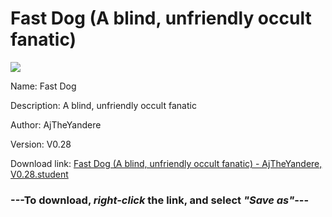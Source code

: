 # Fast Dog (A blind, unfriendly occult fanatic)

<img src = "https://raw.githubusercontent.com/Arbiter1223/Koukou-Gurashi-Custom-Students/master/Students/Files/Fast%20Dog%20(A%20blind%2C%20unfriendly%20occult%20fanatic).png">

Name: Fast Dog

Description: A blind, unfriendly occult fanatic

Author: AjTheYandere

Version: V0.28

Download link: <a href="https://raw.githubusercontent.com/Arbiter1223/Koukou-Gurashi-Custom-Students/master/Students/Files/Fast%20Dog%20(A%20blind%2C%20unfriendly%20occult%20fanatic)%20-%20AjTheYandere%2C%20V0.28.student">Fast Dog (A blind, unfriendly occult fanatic) - AjTheYandere, V0.28.student</a>

### ---**To download, _right-click_ the link, and select _"Save as"_**---

